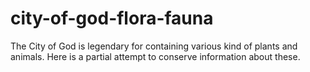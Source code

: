 # city-of-god-flora-fauna
The City of God is legendary for containing various kind of plants and animals. Here is a partial attempt to conserve information about these.
